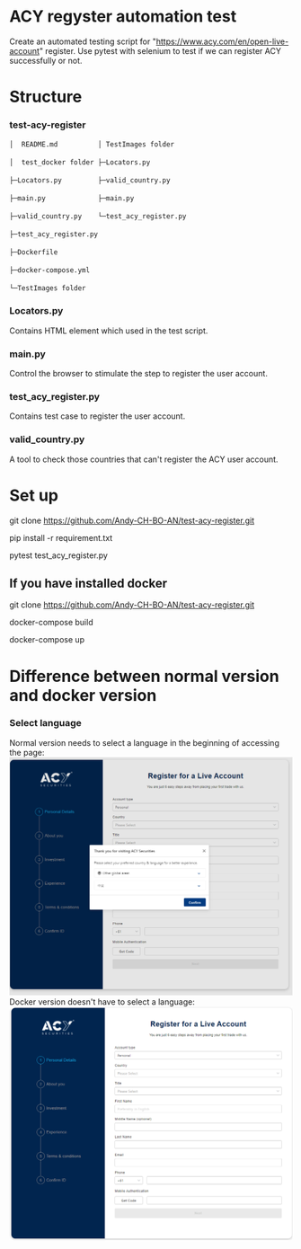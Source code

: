 # ACY regyster automation test
Create an automated testing script for "https://www.acy.com/en/open-live-account" register.
Use pytest with selenium to test if we can register ACY successfully or not.

# Structure
### test-acy-register

    │  README.md          │ TestImages folder
    
    │  test_docker folder ├─Locators.py
      
    ├─Locators.py         ├─valid_country.py
    
    ├─main.py             ├─main.py
    
    ├─valid_country.py    └─test_acy_register.py
    
    ├─test_acy_register.py
    
    ├─Dockerfile
    
    ├─docker-compose.yml
    
    └─TestImages folder


### Locators.py
Contains HTML element which used in the test script.
### main.py
Control the browser to stimulate the step to register the user account.
### test_acy_register.py
Contains test case to register the user account.
### valid_country.py
A tool to check those countries that can't register the ACY user account.

# Set up
git clone https://github.com/Andy-CH-BO-AN/test-acy-register.git

pip install -r requirement.txt

pytest test_acy_register.py

## If you have installed docker
git clone https://github.com/Andy-CH-BO-AN/test-acy-register.git

docker-compose build

docker-compose up

# Difference between normal version and docker version

### Select language

Normal version needs to select a language in the beginning of accessing the page:
![normal_version.png](GuideImages/normal_version.png)
Docker version doesn't have to select a language:
![docker_version.png](GuideImages/docker_version.png)

